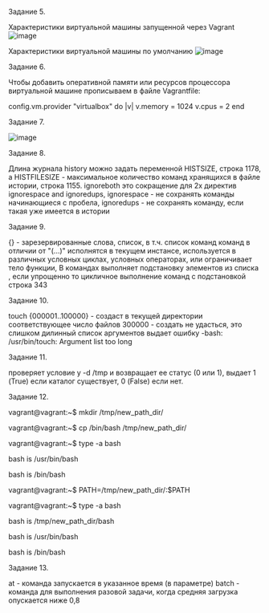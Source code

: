 Задание 5.

Характеристики виртуальной машины запущенной через Vagrant
![image](https://user-images.githubusercontent.com/60341565/141510832-e525d96e-eabb-4e59-ae35-b7ff1747a4be.png)

Характеристики виртуальной машины по умолчанию
![image](https://user-images.githubusercontent.com/60341565/141511269-50a0c136-6a1b-411e-bd0b-484803d5b4ca.png)

Задание 6.

Чтобы добавить оперативной памяти или ресурсов процессора виртуальной машине прописываем в файле Vagrantfile:

config.vm.provider "virtualbox" do |v|
  v.memory = 1024
  v.cpus = 2
end

Задание 7.

![image](https://user-images.githubusercontent.com/60341565/141514211-be594e29-c674-4e81-ae76-29a11ccc752c.png)

Задание 8.

  Длина журнала history можно задать переменной HISTSIZE, строка 1178, а HISTFILESIZE - максимальное количество команд хранящихся в файле истории, строка 1155.
  ignoreboth это сокращение для 2х директив ignorespace and ignoredups, 
    ignorespace - не сохранять команды начинающиеся с пробела, 
    ignoredups - не сохранять команду, если такая уже имеется в истории

Задание 9.

{} - зарезервированные слова, список, в т.ч. список команд команд в отличии от "(...)" исполнятся в текущем инстансе, 
используется в различных условных циклах, условных операторах, или ограничивает тело функции, 
В командах выполняет подстановку элементов из списка , если упрощенно то  цикличное выполнение команд с подстановкой 
строка 343

Задание 10.

touch {000001..100000} - создаст в текущей директории соответствующее число файлов
300000 - создать не удасться, это слишком дилинный список аргументов
выдает ошибку -bash: /usr/bin/touch: Argument list too long

Задание 11.

проверяет условие у -d /tmp и возвращает ее статус (0 или 1), выдает 1 (True) если каталог существует, 0 (False) если нет.

Задание 12.

   vagrant@vagrant:~$ mkdir /tmp/new_path_dir/
   
   vagrant@vagrant:~$ cp /bin/bash /tmp/new_path_dir/
   
   vagrant@vagrant:~$ type -a bash
   
   bash is /usr/bin/bash
   
   bash is /bin/bash
   
   vagrant@vagrant:~$ PATH=/tmp/new_path_dir/:$PATH
   
   vagrant@vagrant:~$ type -a bash
   
   bash is /tmp/new_path_dir/bash
   
   bash is /usr/bin/bash
   
   bash is /bin/bash

Задание 13.

  at - команда запускается в указанное время (в параметре)
  batch - команда для выполнения разовой задачи, когда средняя загрузка опускается ниже 0,8
